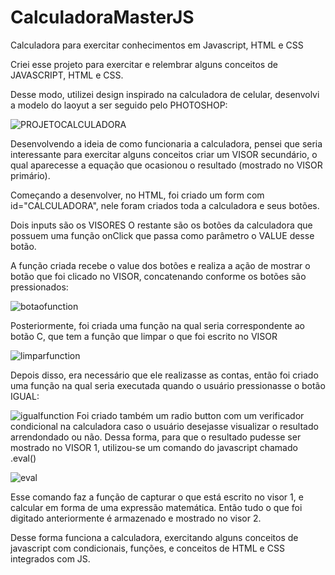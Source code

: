 # CalculadoraMasterJS

Calculadora para exercitar conhecimentos em Javascript, HTML e CSS

Criei esse projeto para exercitar e relembrar alguns conceitos de JAVASCRIPT, HTML e CSS.

Desse modo, utilizei design inspirado na calculadora de celular, desenvolvi a modelo do laoyut a ser seguido pelo PHOTOSHOP:

![PROJETOCALCULADORA](https://user-images.githubusercontent.com/74476423/125382138-80646100-e36b-11eb-8e69-5db38966fd33.png)

Desenvolvendo a ideia de como funcionaria a calculadora, pensei que seria interessante para exercitar alguns conceitos criar um VISOR secundário, o qual aparecesse a equação que ocasionou o resultado (mostrado no VISOR primário).

Começando a desenvolver, no HTML, foi criado um form com id="CALCULADORA",
nele foram criados toda a calculadora e seus botões.

Dois inputs são os VISORES
O restante são os botões da calculadora que possuem uma função onClick que passa como parâmetro o VALUE desse botão.

A função criada recebe o value dos botões e realiza a ação de mostrar o botão que foi clicado no VISOR, concatenando conforme os botões são pressionados:

![botaofunction](https://user-images.githubusercontent.com/74476423/125382669-7727c400-e36c-11eb-8e2c-826c4ba06964.PNG)

Posteriormente, foi criada uma função na qual seria correspondente ao botão C, que tem a função que limpar o que foi escrito no VISOR

![limparfunction](https://user-images.githubusercontent.com/74476423/125382751-a50d0880-e36c-11eb-8f40-e359947d262a.PNG)

Depois disso, era necessário que ele realizasse as contas, então foi criado uma função na qual seria executada quando o usuário pressionasse o botão IGUAL:

![igualfunction](https://user-images.githubusercontent.com/74476423/125382842-d1288980-e36c-11eb-9ba6-dd7f848494ce.PNG)
Foi criado também um radio button com um verificador condicional na calculadora caso o usuário desejasse visualizar o resultado arrendondado ou não.
Dessa forma, para que o resultado pudesse ser mostrado no VISOR 1, utilizou-se um comando do javascript chamado .eval()

![eval](https://user-images.githubusercontent.com/74476423/125383021-1cdb3300-e36d-11eb-9485-c054225b8cbf.PNG)

Esse comando faz a função de capturar o que está escrito no visor 1, e calcular em forma de uma expressão matemática. Então tudo o que foi digitado anteriormente é armazenado e mostrado no visor 2.

Desse forma funciona a calculadora, exercitando alguns conceitos de javascript com condicionais, funções, e conceitos de HTML e CSS integrados com JS.








